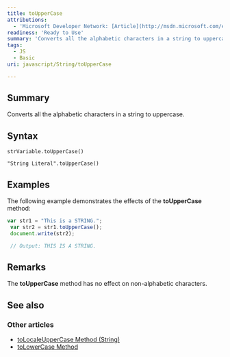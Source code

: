 ```yaml
---
title: toUpperCase
attributions:
  - 'Microsoft Developer Network: [Article](http://msdn.microsoft.com/en-us/library/ie/kk06d70k(v=vs.94).aspx)'
readiness: 'Ready to Use'
summary: 'Converts all the alphabetic characters in a string to uppercase.'
tags:
  - JS
  - Basic
uri: javascript/String/toUpperCase

---
```

## Summary

Converts all the alphabetic characters in a string to uppercase.

## Syntax

    strVariable.toUpperCase()

    "String Literal".toUpperCase()

## Examples

The following example demonstrates the effects of the **toUpperCase** method:

``` js
var str1 = "This is a STRING.";
 var str2 = str1.toUpperCase();
 document.write(str2);

 // Output: THIS IS A STRING.
```

## Remarks

The **toUpperCase** method has no effect on non-alphabetic characters.

## See also

### Other articles

-   [toLocaleUpperCase Method (String)](/javascript/String/toLocaleUpperCase)
-   [toLowerCase Method](/javascript/String/toLowerCase)

